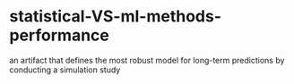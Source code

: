 # statistical-VS-ml-methods-performance
an artifact that defines the most robust model for long-term predictions by conducting a simulation study
